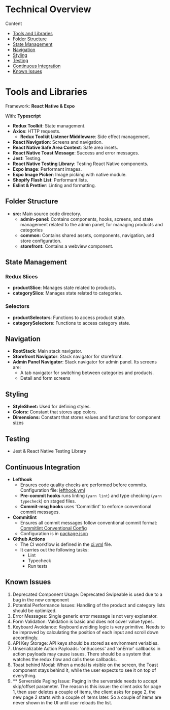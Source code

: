 # Technical Overview

Content

- [Tools and Libraries](#tools-and-libraries)
- [Folder Structure](#folder-structure)
- [State Management](#state-management)
- [Navigation](#navigation)
- [Styling](#styling)
- [Testing](#testing)
- [Continuous Integration](#continuous-integration)
- [Known Issues](#known-issues)



# Tools and Libraries

Framework: **React Native & Expo**

With: **Typescript**

- **Redux Toolkit**: State management.
- **Axios**: HTTP requests.
    - **Redux Toolkit Listener Middleware**: Side effect management.
- **React Navigation**: Screens and navigation.
- **React Native Safe Area Context**: Safe area insets.
- **React Native Toast Message**: Success and error messages.
- **Jest**: Testing.
- **React Native Testing Library**: Testing React Native components.
- **Expo Image**: Performant images.
- **Expo Image Picker**: Image picking with native module.
- **Shopify Flash List**: Performant lists.
- **Eslint & Prettier**: Linting and formatting. 

## Folder Structure

- **src:** Main source code directory.
    - **admin-panel:** Contains components, hooks, screens, and state management related to the admin panel, for managing products and categories
    - **common:** Contains shared assets, components, navigation, and store configuration.
    - **storefront:** Contains a webview component.

## State Management

### Redux Slices
- **productSlice**: Manages state related to products.
- **categorySlice**: Manages state related to categories.

### Selectors
- **productSelectors**: Functions to access product state.
- **categorySelectors**: Functions to access category state.

## Navigation

- **RootStack**: Main stack navigator.
- **Storefront Navigator**: Stack navigator for storefront.
- **Admin Panel Navigator**: Stack navigator for admin panel. Its screens are:
    - A tab navigator for switching between categories and products.
    - Detail and form screens

## Styling

- **StyleSheet:** Used for defining styles.
- **Colors:** Constant that stores app colors.
- **Dimensions:** Constant that stores values and functions for component sizes

## Testing

- Jest & React Native Testing Library

## Continuous Integration

- **Lefthook**
    - Ensures code quality checks are performed before commits. Configuration file: [lefthook.yml](../lefthook.yml)
    - **Pre-commit hooks** runs linting (`yarn lint`) and type checking (`yarn typecheck`) on staged files.
    - **Commit-msg hooks** uses 'Commitlint' to enforce conventional commit messages. 
- **Commitlint**
    - Ensures all commit messages follow conventional commit format: [Commitlint Conventional Config](https://github.com/conventional-changelog/commitlint/tree/master/%40commitlint/config-conventional)
    - Configuration is in [package.json](../package.json)
- **Github Actions**
    - The CI workflow is defined in the [ci.yml](../.github/workflows/ci.yml) file.
    - It carries out the following tasks:
        - Lint
        - Typecheck
        - Run tests



## Known Issues
1. Deprecated Component Usage: Deprecated Swipeable is used due to a bug in the new component
2. Potential Performance Issues: Handling of the product and category lists should be optimized.
3. Error Messages: Single generic error message is not very explanator.
4. Form Validation: Validation is basic and does not cover value types.
5. Keyboard Avoidance: Keyboard avoiding logic is very primitive. Needs to be improved by calculating the position of each input and scroll down accordingly.
6. API Key Storage: API keys should be stored as environment veriables.
7. Unserializable Action Payloads: 'onSuccess' and 'onError' callbacks in action payloads may cause issues. There should be a system that watches the redux flow and calls these callbacks.
8. Toast behind Modal: When a modal is visible on the screen, the Toast component stays behind it, while the user expects to see it on top of everything. 
9. ** Serverside Paging Issue: Paging in the serverside needs to accept skip/offset parameter. The reason is this issue: the client asks for page 1, then user deletes a couple of items, the client asks for page 2, the new page 2 starts with a couple of items later. So a couple of items are never shown in the UI until user reloads the list.


